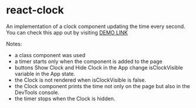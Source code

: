 # react-clock
An implementation of a clock component updating the time every second. <br>
You can check this app out by visiting [DEMO LINK](http://annaharshyna.github.io/react-clock)

Notes:
- a class component was used
- a timer starts only when the component is added to the page
- buttons Show Clock and Hide Clock in the App change isClockVisible variable in the App state.
- the Clock is not rendered when isClockVisible is false.
- the Clock component prints the time not only on the page but also in the DevTools console.
- the timer stops when the Clock is hidden.
